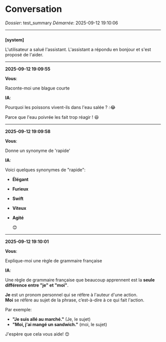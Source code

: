 # Conversation
_Dossier_: test_summary
_Démarrée_: 2025-09-12 19:10:06

---

###   
**[system]**

L'utilisateur a salué l'assistant. L'assistant a répondu en bonjour et s'est proposé de l'aider.

---
**2025-09-12 19:09:55**

**Vous**:

Raconte-moi une blague courte

**IA**:

Pourquoi les poissons vivent-ils dans l'eau salée ? 💧😂

Parce que l'eau poivrée les fait trop réagir ! 😆

---
**2025-09-12 19:09:58**

**Vous**:

Donne un synonyme de 'rapide'

**IA**:

Voici quelques synonymes de "rapide":

* **Élégant**
* **Furieux** 
* **Swift** 
* **Viteux**
* **Agité** 



  😊

---
**2025-09-12 19:10:01**

**Vous**:

Explique-moi une règle de grammaire française

**IA**:

Une règle de grammaire française que beaucoup apprennent est la **seule différence entre "je" et "moi"**. 

**Je** est un pronom personnel qui se réfère à l'auteur d'une action.  
**Moi** se réfère au sujet de la phrase, c’est-à-dire à ce qui fait l'action.


Par exemple:

* **"Je suis allé au marché."** (Je, le sujet)
* **"Moi, j'ai mangé un sandwich."**  (moi, le sujet) 

J'espère que cela vous aide! 😊
